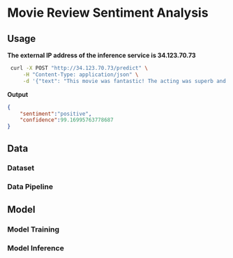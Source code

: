 # Movie Review Sentiment Analysis

## Usage
**The external IP address of the inference service is 34.123.70.73**

```bash
 curl -X POST "http://34.123.70.73/predict" \
     -H "Content-Type: application/json" \
     -d '{"text": "This movie was fantastic! The acting was superb and the plot kept me engaged throughout."}'
```
**Output**
```json
{
    "sentiment":"positive",
    "confidence":99.16995763778687
} 
```

## Data

### Dataset

### Data Pipeline

## Model

### Model Training

### Model Inference

